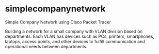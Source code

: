 # simplecompanynetwork
Simple Company Network using Cisco Packet Tracer

Building a network for a small company with VLAN division based on departments. Each VLAN has devices such as PCs, printers, smartphones, laptops, access points, and other devices to fulfill communication and operational needs between departments.
